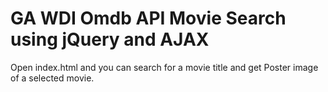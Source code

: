 # GA WDI Omdb API Movie Search using jQuery and AJAX

Open index.html and you can search for a movie title and get Poster image of a selected movie.